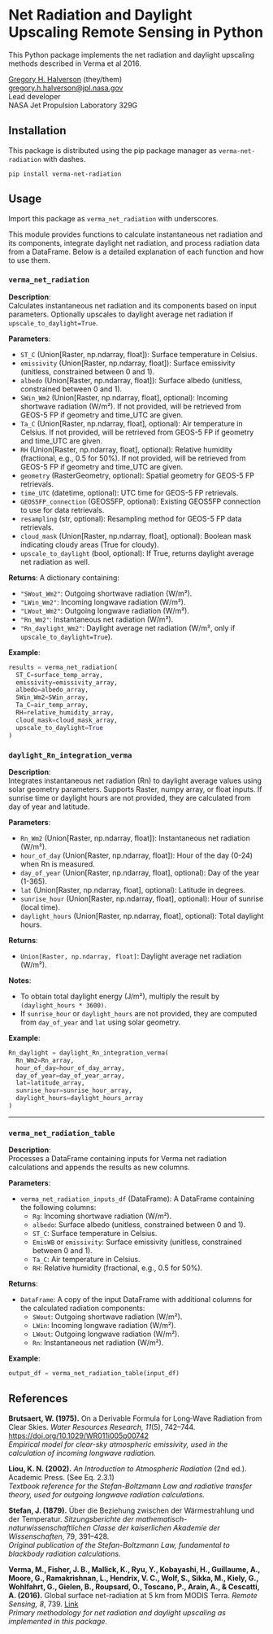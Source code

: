 
# Net Radiation and Daylight Upscaling Remote Sensing in Python

This Python package implements the net radiation and daylight upscaling methods described in Verma et al 2016.

[Gregory H. Halverson](https://github.com/gregory-halverson-jpl) (they/them)<br>
[gregory.h.halverson@jpl.nasa.gov](mailto:gregory.h.halverson@jpl.nasa.gov)<br>
Lead developer<br>
NASA Jet Propulsion Laboratory 329G

## Installation

This package is distributed using the pip package manager as `verma-net-radiation` with dashes.

```
pip install verma-net-radiation
```

## Usage

Import this package as `verma_net_radiation` with underscores.


This module provides functions to calculate instantaneous net radiation and its components, integrate daylight net radiation, and process radiation data from a DataFrame. Below is a detailed explanation of each function and how to use them.


### `verma_net_radiation`

**Description**:  
Calculates instantaneous net radiation and its components based on input parameters. Optionally upscales to daylight average net radiation if `upscale_to_daylight=True`.

**Parameters**:
- `ST_C` (Union[Raster, np.ndarray, float]): Surface temperature in Celsius.
- `emissivity` (Union[Raster, np.ndarray, float]): Surface emissivity (unitless, constrained between 0 and 1).
- `albedo` (Union[Raster, np.ndarray, float]): Surface albedo (unitless, constrained between 0 and 1).
- `SWin_Wm2` (Union[Raster, np.ndarray, float], optional): Incoming shortwave radiation (W/m²). If not provided, will be retrieved from GEOS-5 FP if geometry and time_UTC are given.
- `Ta_C` (Union[Raster, np.ndarray, float], optional): Air temperature in Celsius. If not provided, will be retrieved from GEOS-5 FP if geometry and time_UTC are given.
- `RH` (Union[Raster, np.ndarray, float], optional): Relative humidity (fractional, e.g., 0.5 for 50%). If not provided, will be retrieved from GEOS-5 FP if geometry and time_UTC are given.
- `geometry` (RasterGeometry, optional): Spatial geometry for GEOS-5 FP retrievals.
- `time_UTC` (datetime, optional): UTC time for GEOS-5 FP retrievals.
- `GEOS5FP_connection` (GEOS5FP, optional): Existing GEOS5FP connection to use for data retrievals.
- `resampling` (str, optional): Resampling method for GEOS-5 FP data retrievals.
- `cloud_mask` (Union[Raster, np.ndarray, float], optional): Boolean mask indicating cloudy areas (True for cloudy).
- `upscale_to_daylight` (bool, optional): If True, returns daylight average net radiation as well.

**Returns**:
A dictionary containing:
- `"SWout_Wm2"`: Outgoing shortwave radiation (W/m²).
- `"LWin_Wm2"`: Incoming longwave radiation (W/m²).
- `"LWout_Wm2"`: Outgoing longwave radiation (W/m²).
- `"Rn_Wm2"`: Instantaneous net radiation (W/m²).
- `"Rn_daylight_Wm2"`: Daylight average net radiation (W/m², only if `upscale_to_daylight=True`).

**Example**:
```python
results = verma_net_radiation(
  ST_C=surface_temp_array,
  emissivity=emissivity_array,
  albedo=albedo_array,
  SWin_Wm2=SWin_array,
  Ta_C=air_temp_array,
  RH=relative_humidity_array,
  cloud_mask=cloud_mask_array,
  upscale_to_daylight=True
)
```


### `daylight_Rn_integration_verma`

**Description**:  
Integrates instantaneous net radiation (Rn) to daylight average values using solar geometry parameters. Supports Raster, numpy array, or float inputs. If sunrise time or daylight hours are not provided, they are calculated from day of year and latitude.

**Parameters**:
- `Rn_Wm2` (Union[Raster, np.ndarray, float]): Instantaneous net radiation (W/m²).
- `hour_of_day` (Union[Raster, np.ndarray, float]): Hour of the day (0-24) when Rn is measured.
- `day_of_year` (Union[Raster, np.ndarray, float], optional): Day of the year (1-365).
- `lat` (Union[Raster, np.ndarray, float], optional): Latitude in degrees.
- `sunrise_hour` (Union[Raster, np.ndarray, float], optional): Hour of sunrise (local time).
- `daylight_hours` (Union[Raster, np.ndarray, float], optional): Total daylight hours.

**Returns**:
- `Union[Raster, np.ndarray, float]`: Daylight average net radiation (W/m²).

**Notes**:
- To obtain total daylight energy (J/m²), multiply the result by `(daylight_hours * 3600)`.
- If `sunrise_hour` or `daylight_hours` are not provided, they are computed from `day_of_year` and `lat` using solar geometry.

**Example**:
```python
Rn_daylight = daylight_Rn_integration_verma(
  Rn_Wm2=Rn_array,
  hour_of_day=hour_of_day_array,
  day_of_year=day_of_year_array,
  lat=latitude_array,
  sunrise_hour=sunrise_hour_array,
  daylight_hours=daylight_hours_array
)
```

---

### `verma_net_radiation_table`

**Description**:  
Processes a DataFrame containing inputs for Verma net radiation calculations and appends the results as new columns.

**Parameters**:
- `verma_net_radiation_inputs_df` (DataFrame): A DataFrame containing the following columns:
  - `Rg`: Incoming shortwave radiation (W/m²).
  - `albedo`: Surface albedo (unitless, constrained between 0 and 1).
  - `ST_C`: Surface temperature in Celsius.
  - `EmisWB` or `emissivity`: Surface emissivity (unitless, constrained between 0 and 1).
  - `Ta_C`: Air temperature in Celsius.
  - `RH`: Relative humidity (fractional, e.g., 0.5 for 50%).

**Returns**:
- `DataFrame`: A copy of the input DataFrame with additional columns for the calculated radiation components:
  - `SWout`: Outgoing shortwave radiation (W/m²).
  - `LWin`: Incoming longwave radiation (W/m²).
  - `LWout`: Outgoing longwave radiation (W/m²).
  - `Rn`: Instantaneous net radiation (W/m²).

**Example**:
```python
output_df = verma_net_radiation_table(input_df)
```

## References

**Brutsaert, W. (1975).** On a Derivable Formula for Long‐Wave Radiation from Clear Skies. *Water Resources Research, 11*(5), 742–744. https://doi.org/10.1029/WR011i005p00742  
*Empirical model for clear-sky atmospheric emissivity, used in the calculation of incoming longwave radiation.*

**Liou, K. N. (2002).** *An Introduction to Atmospheric Radiation* (2nd ed.). Academic Press. (See Eq. 2.3.1)  
*Textbook reference for the Stefan-Boltzmann Law and radiative transfer theory, used for outgoing longwave radiation calculations.*

**Stefan, J. (1879).** Über die Beziehung zwischen der Wärmestrahlung und der Temperatur. *Sitzungsberichte der mathematisch-naturwissenschaftlichen Classe der kaiserlichen Akademie der Wissenschaften*, 79, 391–428.  
*Original publication of the Stefan-Boltzmann Law, fundamental to blackbody radiation calculations.*

**Verma, M., Fisher, J. B., Mallick, K., Ryu, Y., Kobayashi, H., Guillaume, A., Moore, G., Ramakrishnan, L., Hendrix, V. C., Wolf, S., Sikka, M., Kiely, G., Wohlfahrt, G., Gielen, B., Roupsard, O., Toscano, P., Arain, A., & Cescatti, A. (2016).** Global surface net-radiation at 5 km from MODIS Terra. *Remote Sensing, 8*, 739. [Link](https://api.semanticscholar.org/CorpusID:1517647)  
*Primary methodology for net radiation and daylight upscaling as implemented in this package.*
